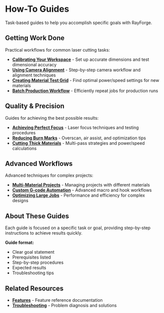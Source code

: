 # How-To Guides

Task-based guides to help you accomplish specific goals with RayForge.

## Getting Work Done

Practical workflows for common laser cutting tasks:

- **[Calibrating Your Workspace](calibrating-your-workspace.md)** - Set up accurate dimensions and test dimensional accuracy
- **[Using Camera Alignment](using-camera-alignment.md)** - Step-by-step camera workflow and alignment techniques
- **[Creating Material Test Grid](creating-material-test-grid.md)** - Find optimal power/speed settings for new materials
- **[Batch Production Workflow](batch-production-workflow.md)** - Efficiently repeat jobs for production runs

## Quality & Precision

Guides for achieving the best possible results:

- **[Achieving Perfect Focus](achieving-perfect-focus.md)** - Laser focus techniques and testing procedures
- **[Reducing Burn Marks](reducing-burn-marks.md)** - Overscan, air assist, and optimization tips
- **[Cutting Thick Materials](cutting-thick-materials.md)** - Multi-pass strategies and power/speed calculations

## Advanced Workflows

Advanced techniques for complex projects:

- **[Multi-Material Projects](multi-material-projects.md)** - Managing projects with different materials
- **[Custom G-code Automation](custom-gcode-automation.md)** - Advanced macro and hook workflows
- **[Optimizing Large Jobs](optimizing-large-jobs.md)** - Performance and efficiency for complex designs

## About These Guides

Each guide is focused on a specific task or goal, providing step-by-step instructions to achieve results quickly.

**Guide format:**
- Clear goal statement
- Prerequisites listed
- Step-by-step procedures
- Expected results
- Troubleshooting tips

## Related Resources

- **[Features](../features/index.md)** - Feature reference documentation
- **[Troubleshooting](../troubleshooting/common.md)** - Problem diagnosis and solutions
